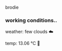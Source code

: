 brodie

<!--weather_start-->
### working conditions..

weather: few clouds ☁️

temp: 13.06 °C 👕

<!--weather_end-->
